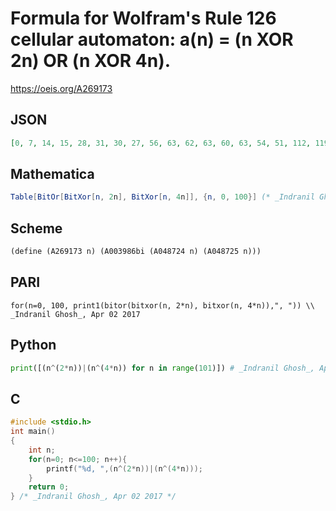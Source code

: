 # Formula for Wolfram's Rule 126 cellular automaton: a\(n\) \= \(n XOR 2n\) OR \(n XOR 4n\)\.
https://oeis.org/A269173
## JSON
```JSON
[0, 7, 14, 15, 28, 31, 30, 27, 56, 63, 62, 63, 60, 63, 54, 51, 112, 119, 126, 127, 124, 127, 126, 123, 120, 127, 126, 127, 108, 111, 102, 99, 224, 231, 238, 239, 252, 255, 254, 251, 248, 255, 254, 255, 252, 255, 246, 243, 240, 247, 254, 255, 252, 255, 254, 251, 216, 223, 222, 223, 204, 207, 198, 195, 448, 455, 462]
```
## Mathematica
```Mathematica
Table[BitOr[BitXor[n, 2n], BitXor[n, 4n]], {n, 0, 100}] (* _Indranil Ghosh_, Apr 02 2017 *)
```
## Scheme
```Scheme
(define (A269173 n) (A003986bi (A048724 n) (A048725 n)))
```
## PARI
```PARI
for(n=0, 100, print1(bitor(bitxor(n, 2*n), bitxor(n, 4*n)),", ")) \\ _Indranil Ghosh_, Apr 02 2017
```
## Python
```Python
print([(n^(2*n))|(n^(4*n)) for n in range(101)]) # _Indranil Ghosh_, Apr 02 2017
```
## C
```C
#include <stdio.h>
int main()
{
    int n;
    for(n=0; n<=100; n++){
        printf("%d, ",(n^(2*n))|(n^(4*n)));
    }
    return 0;
} /* _Indranil Ghosh_, Apr 02 2017 */
```
